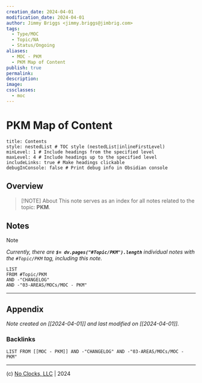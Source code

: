 ```yaml
---
creation_date: 2024-04-01
modification_date: 2024-04-01
author: Jimmy Briggs <jimmy.briggs@jimbrig.com>
tags:
  - Type/MOC
  - Topic/NA
  - Status/Ongoing
aliases:
  - MOC - PKM
  - PKM Map of Content
publish: true
permalink:
description:
image:
cssclasses:
  - moc
---
```


# PKM Map of Content

```table-of-contents
title: Contents 
style: nestedList # TOC style (nestedList|inlineFirstLevel)
minLevel: 1 # Include headings from the specified level
maxLevel: 4 # Include headings up to the specified level
includeLinks: true # Make headings clickable
debugInConsole: false # Print debug info in Obsidian console
```

## Overview

> [!NOTE] About
> This note serves as an index for all notes related to the topic: **PKM**.

## Notes

> [!NOTE]
> *Currently, there are **`$= dv.pages("#Topic/PKM").length`**  individual notes with the `#Topic/PKM` tag, including this note.*

```dataview
LIST
FROM #Topic/PKM
AND -"CHANGELOG"
AND -"03-AREAS/MOCs/MOC - PKM"
```

***

## Appendix

*Note created on [[2024-04-01]] and last modified on [[2024-04-01]].*

### Backlinks

```dataview
LIST FROM [[MOC - PKM]] AND -"CHANGELOG" AND -"03-AREAS/MOCs/MOC - PKM"
```

***

(c) [No Clocks, LLC](https://github.com/noclocks) | 2024